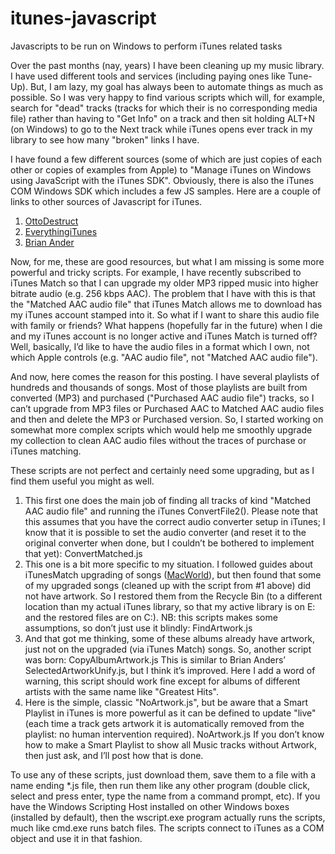 # itunes-javascript
Javascripts to be run on Windows to perform iTunes related tasks

Over the past months (nay, years) I have been cleaning up my music library. I have used different tools and services (including paying ones like Tune-Up).  But, I am lazy, my goal has always been to automate things as much as possible. So I was very happy to find various scripts which will, for example, search for "dead" tracks (tracks for which their is no corresponding media file) rather than having to "Get Info" on a track and then sit holding ALT+N (on Windows) to go to the Next track while iTunes opens ever track in my library to see how many "broken" links I have.

I have found a few different sources (some of which are just copies of each other or copies of examples from Apple) to "Manage iTunes on Windows using JavaScript with the iTunes SDK". Obviously, there is also the iTunes COM Windows SDK which includes a few JS samples.
Here are a couple of links to other sources of Javascript for iTunes.

1. [OttoDestruct](http://ottodestruct.com/blog/2005/itunes-javascripts/)
2. [EverythingiTunes](https://everythingitunes.wordpress.com/scripts/)
3. [Brian Ander](https://github.com/briananders/iTunes-JavaScript-JScript)

Now, for me, these are good resources, but what I am missing is some more powerful and tricky scripts. For example, I have recently subscribed to iTunes Match so that I can upgrade my older MP3 ripped music into higher bitrate audio (e.g. 256 kbps AAC).
The problem that I have with this is that the "Matched AAC audio file" that iTunes Match allows me to download has my iTunes account stamped into it. So what if I want to share this audio file with family or friends? What happens (hopefully far in the future) when I die and my iTunes account is no longer active and iTunes Match is turned off?
Well, basically, I’d like to have the audio files in a format which I own, not which Apple controls (e.g. "AAC audio file", not "Matched AAC audio file").

And now, here comes the reason for this posting. I have several playlists of hundreds and thousands of songs. Most of those playlists are built from converted (MP3) and purchased ("Purchased AAC audio file") tracks, so I can’t upgrade from MP3 files or Purchased AAC to Matched AAC audio files and then and delete the MP3 or Purchased version.
So, I started working on somewhat more complex scripts which would help me smoothly upgrade my collection to clean AAC audio files without the traces of purchase or iTunes matching.

These scripts are not perfect and certainly need some upgrading, but as I find them useful you might as well.

1. This first one does the main job of finding all tracks of kind "Matched AAC audio file" and running the iTunes ConvertFile2(). Please note that this assumes that you have the correct audio converter setup in iTunes; I know that it is possible to set the audio converter (and reset it to the original converter when done, but I couldn’t be bothered to implement that yet): ConvertMatched.js
2. This one is a bit more specific to my situation. I followed guides about iTunesMatch upgrading of songs ([MacWorld]( http://www.macworld.com/article/1163620/how_to_upgrade_tracks_to_itunes_match_fast.html)), but then found that some of my upgraded songs (cleaned up with the script from #1 above) did not have artwork. So I restored them from the Recycle Bin (to a different location than my actual iTunes library, so that my active library is on E: and the restored files are on C:). NB: this scripts makes some assumptions, so don’t just use it blindly: FindArtwork.js
3. And that got me thinking, some of these albums already have artwork, just not on the upgraded (via iTunes Match) songs. So, another script was born: CopyAlbumArtwork.js
This is similar to Brian Anders’ SelectedArtworkUnify.js, but I think it’s improved.
Here I add a word of warning, this script should work fine except for albums of different artists with the same name like "Greatest Hits".
4. Here is the simple, classic "NoArtwork.js", but be aware that a Smart Playlist in iTunes is more powerful as it can be defined to update "live" (each time a track gets artwork it is automatically removed from the playlist: no human intervention required).
NoArtwork.js
If you don’t know how to make a Smart Playlist to show all Music tracks without Artwork, then just ask, and I’ll post how that is done.

To use any of these scripts, just download them, save them to a file with a name ending *.js file, then run them like any other program (double click, select and press enter, type the name from a command prompt, etc). If you have the Windows Scripting Host installed on other Windows boxes (installed by default), then the wscript.exe program actually runs the scripts, much like cmd.exe runs batch files. The scripts connect to iTunes as a COM object and use it in that fashion.
